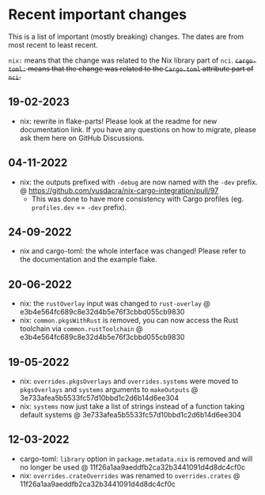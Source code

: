 # Recent important changes

This is a list of important (mostly breaking) changes. The dates are from
most recent to least recent.

`nix:` means that the change was related to the Nix library part of `nci`.
~~`cargo-toml:` means that the change was related to the `Cargo.toml` attribute part of `nci`.~~

## 19-02-2023

- nix: rewrite in flake-parts! Please look at the readme for new documentation link.
If you have any questions on how to migrate, please ask them here on GitHub Discussions.

## 04-11-2022

- nix: the outputs prefixed with `-debug` are now named with the `-dev` prefix. @ <https://github.com/yusdacra/nix-cargo-integration/pull/97>
  - This was done to have more consistency with Cargo profiles (eg. `profiles.dev` == `-dev` prefix).

## 24-09-2022

- nix and cargo-toml: the whole interface was changed! Please refer to the documentation and the example flake.

## 20-06-2022

- nix: the `rustOverlay` input was changed to `rust-overlay` @ e3b4e564fc689c8e32d4b5e76f3cbbd055cb9830
- nix: `common.pkgsWithRust` is removed, you can now access the Rust toolchain via `common.rustToolchain` @ e3b4e564fc689c8e32d4b5e76f3cbbd055cb9830

## 19-05-2022

- nix: `overrides.pkgsOverlays` and `overrides.systems` were moved to `pkgsOverlays` and `systems` arguments to `makeOutputs` @ 3e733afea5b5533fc57d10bbd1c2d6b14d6ee304
- nix: `systems` now just take a list of strings instead of a function taking default systems @ 3e733afea5b5533fc57d10bbd1c2d6b14d6ee304

## 12-03-2022

- cargo-toml: `library` option in `package.metadata.nix` is removed and will no longer be used @ 11f26a1aa9aeddfb2ca32b3441091d4d8dc4cf0c
- nix: `overrides.crateOverrides` was renamed to `overrides.crates` @ 11f26a1aa9aeddfb2ca32b3441091d4d8dc4cf0c
